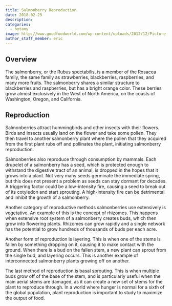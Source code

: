 ```yaml
---
title: Salmonberry Reproduction
date: 2018-02-25
description: 
categories:
  - botany
image: http://www.goodfoodworld.com/wp-content/uploads/2012/12/Picture-1_salmonberry-300x199.jpg
author_staff_member: eric
---
```


## Overview  

The salmonberry, or the Rubus spectabilis, is a member of the Rosacea family, the same family as strawberries, blackberries, raspberries, and many more fruits. The salmonberry shares a similar structure to blackberries and raspberries, but has a bright orange color. These berries grow almost exclusively in the West of North America, on the coasts of Washington, Oregon, and California.  

## Reproduction  

Salmonberries attract hummingbirds and other insects with their flowers. Birds and insects usually land on the flower and take some pollen. They then travel to another salmonberry plant where the pollen that they acquired from the first plant rubs off and pollinates the plant, initiating salmonberry reproduction.  

Salmonberries also reproduce through consumption by mammals. Each drupelet of a salmonberry has a seed, which is protected enough to withstand the digestive tract of an animal, is dropped in the hopes that it grows into a plant. Not very many seeds germinate the immediate spring, but this does not present a problem as seeds can stay dormant for decades. A triggering factor could be a low-intensity fire, causing a seed to break out of its cotyledon and start sprouting. A high-intensity fire can be detrimental and inhibit the growth of a salmonberry.  

Another category of reproductive methods salmonberries use extensively is vegetative. An example of this is the concept of rhizomes. This happens when extensive root system of a salmonberry creates buds, which then grow into flowering plants. Rhizomes can grow rapidly and a single network has the potential to grow hundreds of thousands of buds per each acre.  

Another form of reproduction is layering. This is when one of the stems is fallen by something dropping on it, causing it to make contact with the ground. When there is a bud on the fallen stem, a new plant can sprout from the single bud, and layering occurs. This is another example of interconnected salmonberry plants growing off on another.  

The last method of reproduction is basal sprouting. This is when multiple buds grow off of the base of the stem, and is particularly useful when the main aerial stems are damaged, as it can create a new set of stems for the plant to reproduce through. In a world where hunger is normal for a sixth of the global population, plant reproduction is important to study to maximize the output of food.  

 
